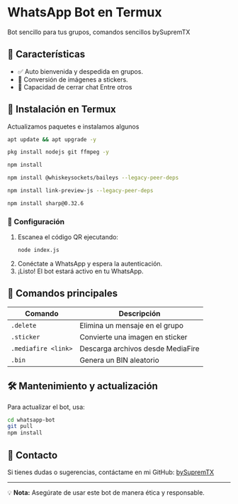 # WhatsApp Bot en Termux

Bot sencillo para tus grupos, comandos sencillos bySupremTX

## 📌 Características
- ✅ Auto bienvenida y despedida en grupos.
- 🎨 Conversión de imágenes a stickers.
- 🎴 Capacidad de cerrar chat
  Entre otros

## 🚀 Instalación en Termux
Actualizamos paquetes e instalamos algunos

```bash
apt update && apt upgrade -y
```
```bash
pkg install nodejs git ffmpeg -y
```


```bash
npm install 
```
```bash
npm install @whiskeysockets/baileys --legacy-peer-deps
```
```bash
npm install link-preview-js --legacy-peer-deps
```
```bash
npm install sharp@0.32.6
```



### 🔹 Configuración
1. Escanea el código QR ejecutando:
   ```bash
   node index.js
   ```
2. Conéctate a WhatsApp y espera la autenticación.
3. ¡Listo! El bot estará activo en tu WhatsApp.

## 📜 Comandos principales
| Comando | Descripción |
|---------|------------|
| `.delete` | Elimina un mensaje en el grupo |
| `.sticker` | Convierte una imagen en sticker |
| `.mediafire <link>` | Descarga archivos desde MediaFire |
| `.bin` | Genera un BIN aleatorio |

## 🛠 Mantenimiento y actualización
Para actualizar el bot, usa:
```bash
cd whatsapp-bot
git pull
npm install
```

## 📩 Contacto
Si tienes dudas o sugerencias, contáctame en mi GitHub: [bySupremTX](https://github.com/bySupremTX)

---
💡 **Nota:** Asegúrate de usar este bot de manera ética y responsable.

